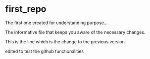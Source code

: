 # first_repo
The first one created for understanding purpose...

The informative file that keeps you aware of the necessary changes.

This is the line which is the change to the previous version.


edited to test the github functionalities